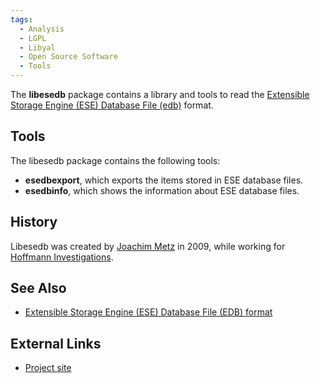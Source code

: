 ```yaml
---
tags:
  - Analysis
  - LGPL
  - Libyal
  - Open Source Software
  - Tools
---
```

The **libesedb** package contains a library and tools to read the
[Extensible Storage Engine (ESE) Database File (edb)](extensible_storage_engine_(ese)_database_file_(edb)_format.md)
format.

## Tools

The libesedb package contains the following tools:

* **esedbexport**, which exports the items stored in ESE database files.
* **esedbinfo**, which shows the information about ESE database files.

## History

Libesedb was created by [Joachim Metz](joachim_metz.md) in 2009, while working
for [Hoffmann Investigations](http://en.hoffmannbv.nl/).

## See Also

* [Extensible Storage Engine (ESE) Database File (EDB) format](extensible_storage_engine_(ese)_database_file_(edb)_format.md)

## External Links

* [Project site](https://github.com/libyal/libesedb/)
